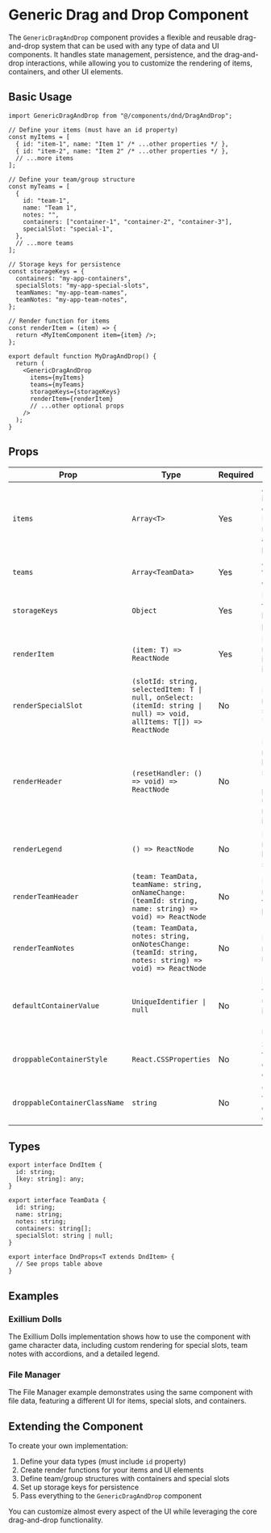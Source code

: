 # Generic Drag and Drop Component

The `GenericDragAndDrop` component provides a flexible and reusable drag-and-drop system that can be used with any type of data and UI components. It handles state management, persistence, and the drag-and-drop interactions, while allowing you to customize the rendering of items, containers, and other UI elements.

## Basic Usage

```tsx
import GenericDragAndDrop from "@/components/dnd/DragAndDrop";

// Define your items (must have an id property)
const myItems = [
  { id: "item-1", name: "Item 1" /* ...other properties */ },
  { id: "item-2", name: "Item 2" /* ...other properties */ },
  // ...more items
];

// Define your team/group structure
const myTeams = [
  {
    id: "team-1",
    name: "Team 1",
    notes: "",
    containers: ["container-1", "container-2", "container-3"],
    specialSlot: "special-1",
  },
  // ...more teams
];

// Storage keys for persistence
const storageKeys = {
  containers: "my-app-containers",
  specialSlots: "my-app-special-slots",
  teamNames: "my-app-team-names",
  teamNotes: "my-app-team-notes",
};

// Render function for items
const renderItem = (item) => {
  return <MyItemComponent item={item} />;
};

export default function MyDragAndDrop() {
  return (
    <GenericDragAndDrop
      items={myItems}
      teams={myTeams}
      storageKeys={storageKeys}
      renderItem={renderItem}
      // ...other optional props
    />
  );
}
```

## Props

| Prop                          | Type                                                                                                                | Required | Description                                                                                     |
| ----------------------------- | ------------------------------------------------------------------------------------------------------------------- | -------- | ----------------------------------------------------------------------------------------------- |
| `items`                       | `Array<T>`                                                                                                          | Yes      | Array of items to be dragged. Each item must have an `id` property.                             |
| `teams`                       | `Array<TeamData>`                                                                                                   | Yes      | Array of team/group definitions.                                                                |
| `storageKeys`                 | `Object`                                                                                                            | Yes      | Keys used for localStorage persistence.                                                         |
| `renderItem`                  | `(item: T) => ReactNode`                                                                                            | Yes      | Function to render an individual item.                                                          |
| `renderSpecialSlot`           | `(slotId: string, selectedItem: T \| null, onSelect: (itemId: string \| null) => void, allItems: T[]) => ReactNode` | No       | Function to render the special slot UI.                                                         |
| `renderHeader`                | `(resetHandler: () => void) => ReactNode`                                                                           | No       | Function to render the header section. The `resetHandler` parameter is used to reset all items. |
| `renderLegend`                | `() => ReactNode`                                                                                                   | No       | Function to render the legend/info section.                                                     |
| `renderTeamHeader`            | `(team: TeamData, teamName: string, onNameChange: (teamId: string, name: string) => void) => ReactNode`             | No       | Function to render a team header.                                                               |
| `renderTeamNotes`             | `(team: TeamData, notes: string, onNotesChange: (teamId: string, notes: string) => void) => ReactNode`              | No       | Function to render team notes.                                                                  |
| `defaultContainerValue`       | `UniqueIdentifier \| null`                                                                                          | No       | Default value for unassigned items (default: `null`).                                           |
| `droppableContainerStyle`     | `React.CSSProperties`                                                                                               | No       | Style object for droppable containers.                                                          |
| `droppableContainerClassName` | `string`                                                                                                            | No       | CSS class for droppable containers.                                                             |

## Types

```tsx
export interface DndItem {
  id: string;
  [key: string]: any;
}

export interface TeamData {
  id: string;
  name: string;
  notes: string;
  containers: string[];
  specialSlot: string | null;
}

export interface DndProps<T extends DndItem> {
  // See props table above
}
```

## Examples

### Exillium Dolls

The Exillium Dolls implementation shows how to use the component with game character data, including custom rendering for special slots, team notes with accordions, and a detailed legend.

### File Manager

The File Manager example demonstrates using the same component with file data, featuring a different UI for items, special slots, and containers.

## Extending the Component

To create your own implementation:

1. Define your data types (must include `id` property)
2. Create render functions for your items and UI elements
3. Define team/group structures with containers and special slots
4. Set up storage keys for persistence
5. Pass everything to the `GenericDragAndDrop` component

You can customize almost every aspect of the UI while leveraging the core drag-and-drop functionality.
